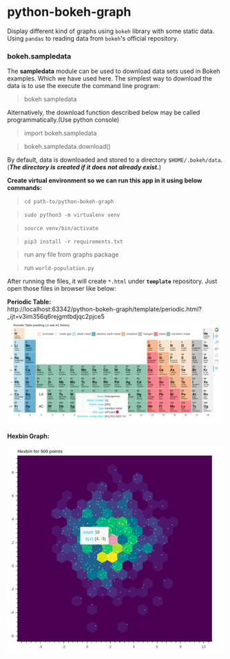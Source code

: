 # python-bokeh-graph

Display different kind of graphs using `bokeh` library with some static data.
Using `pandas` to reading data from `bokeh`'s official repository.

### bokeh.sampledata  
The **sampledata** module can be used to download data sets used in Bokeh examples. Which we have used here.
The simplest way to download the data is to use the execute the command line program:

> bokeh sampledata  

Alternatively, the download function described below may be called programmatically.(Use python console)

> import bokeh.sampledata  

> bokeh.sampledata.download()

By default, data is downloaded and stored to a directory `$HOME/.bokeh/data`. (**_The directory is created if it does not already exist._**)

**Create virtual environment so we can run this app in it using below commands:**

> `cd path-to/python-bokeh-graph`

> `sudo python3 -m virtualenv venv`

> `source venv/bin/activate`

> `pip3 install -r requirements.txt`

> run any file from graphs package

> run `world-population.py`

After running the files, it will create `*.html` under **`template`** repository. Just open those files in browser like below:

**Periodic Table:**  
http://localhost:63342/python-bokeh-graph/template/periodic.html?_ijt=v3im356q6rejgmtbdjqc2pjce5  
![Periodic Table](https://github.com/rahul-ghadge/python-bokeh-graph/blob/master/static/bokeh_plot-1.png)


**Hexbin Graph:**  

![Periodic Table](https://github.com/rahul-ghadge/python-bokeh-graph/blob/master/static/hexbin.png)
